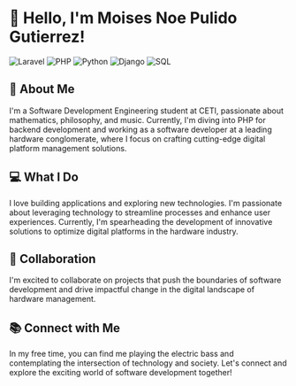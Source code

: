 # 👋 Hello, I'm Moises Noe Pulido Gutierrez!

![Laravel](https://img.shields.io/badge/Laravel-11.0-FF2D20)
![PHP](https://img.shields.io/badge/PHP-8.2-8892BF)
![Python](https://img.shields.io/badge/Python-3.9-3776AB?style=flat&logo=python&logoColor=white)
![Django](https://img.shields.io/badge/Django-3.2-092E20?style=flat&logo=django&logoColor=white)
![SQL](https://img.shields.io/badge/SQL-MySQL-4479A1?style=flat&logo=mysql&logoColor=white)

## 🚀 About Me
I'm a Software Development Engineering student at CETI, passionate about mathematics, philosophy, and music. Currently, I'm diving into PHP for backend development and working as a software developer at a leading hardware conglomerate, where I focus on crafting cutting-edge digital platform management solutions.

## 💻 What I Do
I love building applications and exploring new technologies. I'm passionate about leveraging technology to streamline processes and enhance user experiences. Currently, I'm spearheading the development of innovative solutions to optimize digital platforms in the hardware industry.

## 🔧 Collaboration
I'm excited to collaborate on projects that push the boundaries of software development and drive impactful change in the digital landscape of hardware management.

## 📚 Connect with Me
In my free time, you can find me playing the electric bass and contemplating the intersection of technology and society. Let's connect and explore the exciting world of software development together!
